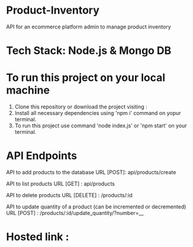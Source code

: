# Product-Inventory

API for an ecommerce platform admin to manage product inventory

# Tech Stack: Node.js & Mongo DB

# To run this project on your local machine

1. Clone this repository or download the project visiting :
2. Install all necessary dependencies using 'npm i' command on yopur terminal.
3. To run this project use command 'node index.js' or 'npm start' on your terminal.

# API Endpoints

API to add products to the database
URL [POST]: api/products/create

API to list products
URL [GET] : api/products

API to delete products
URL [DELETE] : /products/:id

API to update quantity of a product (can be incremented or decremented)
URL [POST] : /products/:id/update_quantity/?number=__


# Hosted link :

